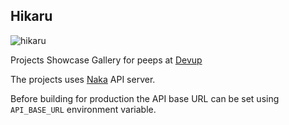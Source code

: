 ## Hikaru

![hikaru](https://i.imgur.com/vRzShOV.png)

Projects Showcase Gallery for peeps at [Devup](http://devup.in)

The projects uses [Naka](https://github.com/shivammg/naka) API server.

Before building for production the API base URL can be set using `API_BASE_URL` environment variable.
